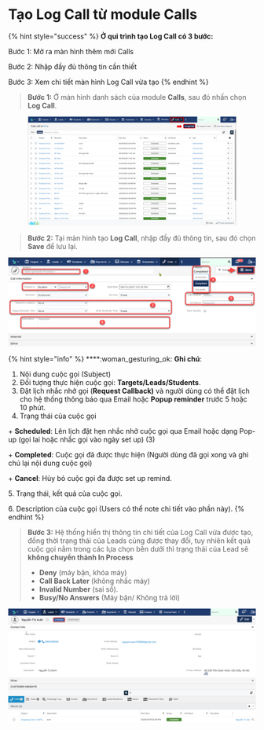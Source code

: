 # Tạo Log Call từ module Calls

{% hint style="success" %}
**Ở qui trình tạo Log Call có 3 bước:**

Bước 1: Mở ra màn hình thêm mới Calls

Bước 2: Nhập đầy đủ thông tin cần thiết

Bước 3: Xem chi tiết màn hình Log Call vừa tạo
{% endhint %}

> **Bước 1:** Ở màn hình danh sách của module **Calls**, sau đó nhấn chọn **Log Call**.

<figure><img src="../../../.gitbook/assets/image (7) (4).png" alt=""><figcaption></figcaption></figure>

> **Bước 2:** Tại màn hình tạo **Log Call**, nhập đầy đủ thông tin, sau đó chọn **Save** để lưu lại.

![](../../../.gitbook/assets/TaoCall2.png)

{% hint style="info" %}
****:woman\_gesturing\_ok: **Ghi chú**:

1. Nội dung cuộc gọi (Subject)
2. Đối tượng thực hiện cuộc gọi: **Targets/Leads/Students**.
3. Đặt lịch nhắc nhở gọi (**Request Callback)** và người dùng có thể đặt lịch cho hệ thống thông báo qua Email hoặc **Popup reminder** trước 5 hoặc 10 phút.
4. Trạng thái của cuộc gọi&#x20;

\+ **Scheduled**: Lên lịch đặt hẹn nhắc nhở cuộc gọi qua Email hoặc dạng Pop-up (gọi lai hoặc nhắc gọi vào ngày set up) (3)

\+ **Completed**: Cuộc gọi đã được thực hiện (Người dùng đã gọi xong và ghi chú lại nội dung cuộc gọi)

\+ **Cancel**: Hủy bỏ cuộc gọi đa được set up remind.

5\. Trạng thái, kết quả của cuộc gọi.

6\. Description của cuộc gọi (Users có thể note chi tiết vào phần này).
{% endhint %}

> **Bước 3:** Hệ thống hiển thị thông tin chi tiết của Log Call vừa được tạo, đồng thời trạng thái của Leads củng được thay đổi, tuy nhiên kết quả cuộc gọi nằm trong các lựa chọn bên dưới thì trạng thái của Lead sẽ **không chuyển thành In Process**
>
> * **Deny** (máy bận, khóa máy)
> * **Call Back Later** (không nhấc máy)
> * **Invalid Number** (sai số).
> * **Busy/No Answers** (Máy bận/ Không trả lời)

![](<../../../.gitbook/assets/image (5) (1) (1) (1).png>)
